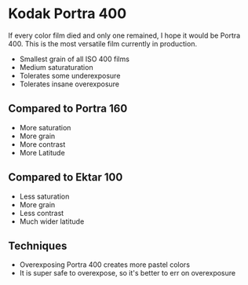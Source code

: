 # Kodak Portra 400

If every color film died and only one remained, I hope it would be Portra 400. This is the most versatile film currently in production.

* Smallest grain of all ISO 400 films
* Medium saturaturation
* Tolerates some underexposure
* Tolerates insane overexposure

## Compared to Portra 160

* More saturation
* More grain
* More contrast
* More Latitude

## Compared to Ektar 100

* Less saturation
* More grain
* Less contrast
* Much wider latitude

## Techniques

* Overexposing Portra 400 creates more pastel colors
* It is super safe to overexpose, so it's better to err on overexposure